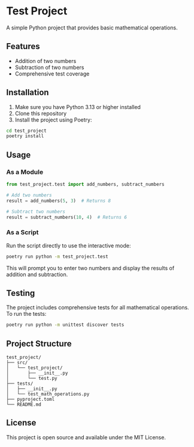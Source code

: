 # Test Project

A simple Python project that provides basic mathematical operations.

## Features

- Addition of two numbers
- Subtraction of two numbers
- Comprehensive test coverage

## Installation

1. Make sure you have Python 3.13 or higher installed
2. Clone this repository
3. Install the project using Poetry:

```bash
cd test_project
poetry install
```

## Usage

### As a Module

```python
from test_project.test import add_numbers, subtract_numbers

# Add two numbers
result = add_numbers(5, 3)  # Returns 8

# Subtract two numbers
result = subtract_numbers(10, 4)  # Returns 6
```

### As a Script

Run the script directly to use the interactive mode:

```bash
poetry run python -m test_project.test
```

This will prompt you to enter two numbers and display the results of addition and subtraction.

## Testing

The project includes comprehensive tests for all mathematical operations. To run the tests:

```bash
poetry run python -m unittest discover tests
```

## Project Structure

```
test_project/
├── src/
│   └── test_project/
│       ├── __init__.py
│       └── test.py
├── tests/
│   ├── __init__.py
│   └── test_math_operations.py
├── pyproject.toml
└── README.md
```

## License

This project is open source and available under the MIT License.
